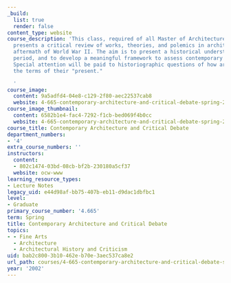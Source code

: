 ```yaml
---
_build:
  list: true
  render: false
content_type: website
course_description: 'This class, required of all Master of Architecture students,
  presents a critical review of works, theories, and polemics in architecture in the
  aftermath of World War II. The aim is to present a historical understanding of the
  period, and to develop a meaningful framework to assess contemporary issues in architecture.
  Special attention will be paid to historiographic questions of how architects construe
  the terms of their "present."

  '
course_image:
  content: 9a5adfd4-04e8-c129-2f80-aec22537cab8
  website: 4-665-contemporary-architecture-and-critical-debate-spring-2002
course_image_thumbnail:
  content: 6582b1e4-fac4-7292-f1cb-bed069f4b0cc
  website: 4-665-contemporary-architecture-and-critical-debate-spring-2002
course_title: Contemporary Architecture and Critical Debate
department_numbers:
- '4'
extra_course_numbers: ''
instructors:
  content:
  - 802c1474-03bd-08cb-bf2b-230180a5cf37
  website: ocw-www
learning_resource_types:
- Lecture Notes
legacy_uid: e44d98af-bb75-407b-eb11-d9dac1dbfbc1
level:
- Graduate
primary_course_number: '4.665'
term: Spring
title: Contemporary Architecture and Critical Debate
topics:
- - Fine Arts
  - Architecture
  - Architectural History and Criticism
uid: bab2c800-3b10-462e-b70e-3aec537ca8e2
url_path: courses/4-665-contemporary-architecture-and-critical-debate-spring-2002
year: '2002'
---
```

